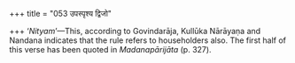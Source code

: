 +++
title = "053 उपस्पृश्य द्विजो"

+++
‘*Nityam*’—This, according to Govindarāja, Kullūka Nārāyaṇa and Nandana
indicates that the rule refers to householders also. The first half of
this verse has been quoted in *Madanapārijāta* (p. 327).


